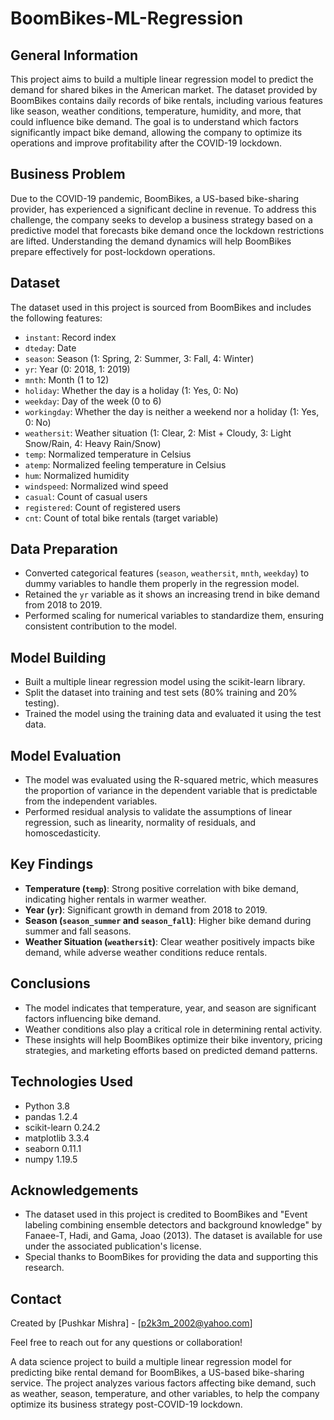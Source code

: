 # BoomBikes-ML-Regression

## General Information
This project aims to build a multiple linear regression model to predict the demand for shared bikes in the American market. The dataset provided by BoomBikes contains daily records of bike rentals, including various features like season, weather conditions, temperature, humidity, and more, that could influence bike demand. The goal is to understand which factors significantly impact bike demand, allowing the company to optimize its operations and improve profitability after the COVID-19 lockdown.

## Business Problem
Due to the COVID-19 pandemic, BoomBikes, a US-based bike-sharing provider, has experienced a significant decline in revenue. To address this challenge, the company seeks to develop a business strategy based on a predictive model that forecasts bike demand once the lockdown restrictions are lifted. Understanding the demand dynamics will help BoomBikes prepare effectively for post-lockdown operations.

## Dataset
The dataset used in this project is sourced from BoomBikes and includes the following features:
- `instant`: Record index
- `dteday`: Date
- `season`: Season (1: Spring, 2: Summer, 3: Fall, 4: Winter)
- `yr`: Year (0: 2018, 1: 2019)
- `mnth`: Month (1 to 12)
- `holiday`: Whether the day is a holiday (1: Yes, 0: No)
- `weekday`: Day of the week (0 to 6)
- `workingday`: Whether the day is neither a weekend nor a holiday (1: Yes, 0: No)
- `weathersit`: Weather situation (1: Clear, 2: Mist + Cloudy, 3: Light Snow/Rain, 4: Heavy Rain/Snow)
- `temp`: Normalized temperature in Celsius
- `atemp`: Normalized feeling temperature in Celsius
- `hum`: Normalized humidity
- `windspeed`: Normalized wind speed
- `casual`: Count of casual users
- `registered`: Count of registered users
- `cnt`: Count of total bike rentals (target variable)

## Data Preparation
- Converted categorical features (`season`, `weathersit`, `mnth`, `weekday`) to dummy variables to handle them properly in the regression model.
- Retained the `yr` variable as it shows an increasing trend in bike demand from 2018 to 2019.
- Performed scaling for numerical variables to standardize them, ensuring consistent contribution to the model.

## Model Building
- Built a multiple linear regression model using the scikit-learn library.
- Split the dataset into training and test sets (80% training and 20% testing).
- Trained the model using the training data and evaluated it using the test data.

## Model Evaluation
- The model was evaluated using the R-squared metric, which measures the proportion of variance in the dependent variable that is predictable from the independent variables.
- Performed residual analysis to validate the assumptions of linear regression, such as linearity, normality of residuals, and homoscedasticity.

## Key Findings
- **Temperature (`temp`)**: Strong positive correlation with bike demand, indicating higher rentals in warmer weather.
- **Year (`yr`)**: Significant growth in demand from 2018 to 2019.
- **Season (`season_summer` and `season_fall`)**: Higher bike demand during summer and fall seasons.
- **Weather Situation (`weathersit`)**: Clear weather positively impacts bike demand, while adverse weather conditions reduce rentals.

## Conclusions
- The model indicates that temperature, year, and season are significant factors influencing bike demand.
- Weather conditions also play a critical role in determining rental activity.
- These insights will help BoomBikes optimize their bike inventory, pricing strategies, and marketing efforts based on predicted demand patterns.

## Technologies Used
- Python 3.8
- pandas 1.2.4
- scikit-learn 0.24.2
- matplotlib 3.3.4
- seaborn 0.11.1
- numpy 1.19.5

## Acknowledgements
- The dataset used in this project is credited to BoomBikes and "Event labeling combining ensemble detectors and background knowledge" by Fanaee-T, Hadi, and Gama, Joao (2013). The dataset is available for use under the associated publication's license.
- Special thanks to BoomBikes for providing the data and supporting this research.

## Contact
Created by [Pushkar Mishra] - [p2k3m_2002@yahoo.com]

Feel free to reach out for any questions or collaboration!

A data science project to build a multiple linear regression model for predicting bike rental demand for BoomBikes, a US-based bike-sharing service. The project analyzes various factors affecting bike demand, such as weather, season, temperature, and other variables, to help the company optimize its business strategy post-COVID-19 lockdown.
